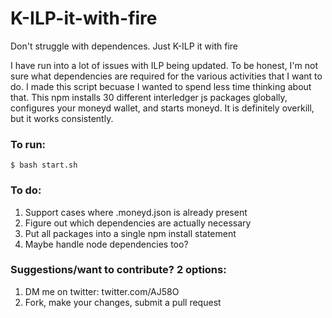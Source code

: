 # K-ILP-it-with-fire
Don't struggle with dependences. Just K-ILP it with fire

I have run into a lot of issues with ILP being updated. To be honest, I'm not sure what dependencies are required for the various activities that I want to do. I made this script becuase I wanted to spend less time thinking about that. This npm installs 30 different interledger js packages globally, configures your moneyd wallet, and starts moneyd. It is definitely overkill, but it works consistently.

### To run:
```
$ bash start.sh
```

### To do:

1. Support cases where .moneyd.json is already present
2. Figure out which dependencies are actually necessary
3. Put all packages into a single npm install statement
4. Maybe handle node dependencies too?

### Suggestions/want to contribute? 2 options: 

1. DM me on twitter: twitter.com/AJ58O
2. Fork, make your changes, submit a pull request

